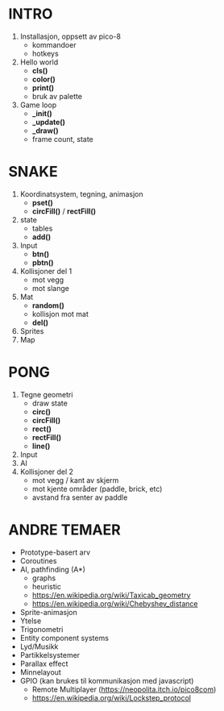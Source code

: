 # INTRO
1. Installasjon, oppsett av pico-8
   - kommandoer
   - hotkeys
2. Hello world 
    - **cls()**
    - **color()**
    - **print()**
    - bruk av palette
3. Game loop
    - **_init()**
    - **_update()**
    - **_draw()**
    - frame count, state

# SNAKE
1. Koordinatsystem, tegning, animasjon
    - **pset()**
    - **circFill()** /  **rectFill()**
1. state
    - tables
    - **add()**
1. Input
    - **btn()**
    - **pbtn()**
1. Kollisjoner del 1
    - mot vegg
    - mot slange
1. Mat
    - **random()**
    - kollisjon mot mat
    - **del()**
1. Sprites
1. Map


# PONG
1. Tegne geometri
    - draw state
    - **circ()**
    - **circFill()**
    - **rect()**
    - **rectFill()**
    - **line()**
1. Input 
1. AI
1. Kollisjoner del 2
    - mot vegg / kant av skjerm
    - mot kjente områder (paddle, brick, etc)
    - avstand fra senter av paddle


# ANDRE TEMAER
- Prototype-basert arv
- Coroutines
- AI, pathfinding (A*) 
    - graphs
    - heuristic
    - https://en.wikipedia.org/wiki/Taxicab_geometry
    - https://en.wikipedia.org/wiki/Chebyshev_distance
- Sprite-animasjon
- Ytelse
- Trigonometri
- Entity component systems
- Lyd/Musikk
- Partikkelsystemer
- Parallax effect
- Minnelayout
- GPIO (kan brukes til kommunikasjon med javascript)
  - Remote Multiplayer (https://neopolita.itch.io/pico8com)
  - https://en.wikipedia.org/wiki/Lockstep_protocol
